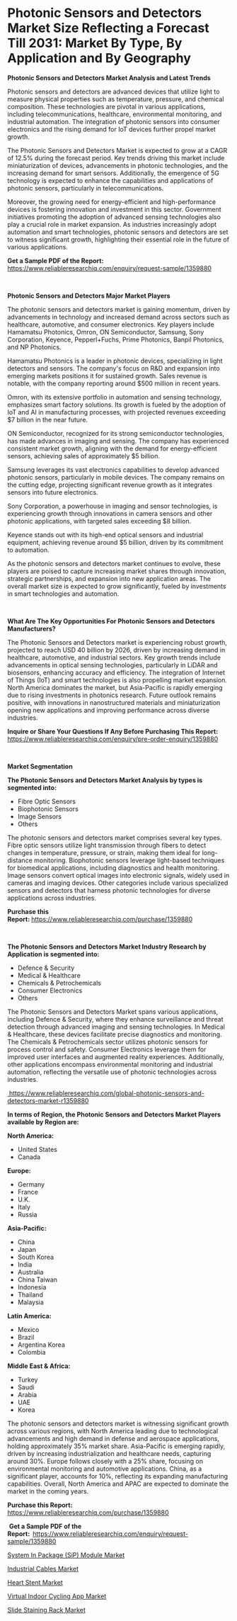 <p><h1>Photonic Sensors and Detectors Market Size Reflecting a Forecast Till 2031: Market By Type, By Application and By Geography</h1></p><p><strong>Photonic Sensors and Detectors Market Analysis and Latest Trends</strong></p>
<p><p>Photonic sensors and detectors are advanced devices that utilize light to measure physical properties such as temperature, pressure, and chemical composition. These technologies are pivotal in various applications, including telecommunications, healthcare, environmental monitoring, and industrial automation. The integration of photonic sensors into consumer electronics and the rising demand for IoT devices further propel market growth.</p><p>The Photonic Sensors and Detectors Market is expected to grow at a CAGR of 12.5% during the forecast period. Key trends driving this market include miniaturization of devices, advancements in photonic technologies, and the increasing demand for smart sensors. Additionally, the emergence of 5G technology is expected to enhance the capabilities and applications of photonic sensors, particularly in telecommunications. </p><p>Moreover, the growing need for energy-efficient and high-performance devices is fostering innovation and investment in this sector. Government initiatives promoting the adoption of advanced sensing technologies also play a crucial role in market expansion. As industries increasingly adopt automation and smart technologies, photonic sensors and detectors are set to witness significant growth, highlighting their essential role in the future of various applications.</p></p>
<p><strong>Get a Sample PDF of the Report:&nbsp;</strong> <a href="https://www.reliableresearchiq.com/enquiry/request-sample/1359880?utm_campaign=904&utm_medium=2&utm_source=Github&utm_content=ia&utm_term=05122024&utm_id=photonic-sensors-and-detectors">https://www.reliableresearchiq.com/enquiry/request-sample/1359880</a></p>
<p>&nbsp;</p>
<p><strong>Photonic Sensors and Detectors Major Market Players</strong></p>
<p><p>The photonic sensors and detectors market is gaining momentum, driven by advancements in technology and increased demand across sectors such as healthcare, automotive, and consumer electronics. Key players include Hamamatsu Photonics, Omron, ON Semiconductor, Samsung, Sony Corporation, Keyence, Pepperl+Fuchs, Prime Photonics, Banpil Photonics, and NP Photonics.</p><p>Hamamatsu Photonics is a leader in photonic devices, specializing in light detectors and sensors. The company's focus on R&D and expansion into emerging markets positions it for sustained growth. Sales revenue is notable, with the company reporting around $500 million in recent years.</p><p>Omron, with its extensive portfolio in automation and sensing technology, emphasizes smart factory solutions. Its growth is fueled by the adoption of IoT and AI in manufacturing processes, with projected revenues exceeding $7 billion in the near future.</p><p>ON Semiconductor, recognized for its strong semiconductor technologies, has made advances in imaging and sensing. The company has experienced consistent market growth, aligning with the demand for energy-efficient sensors, achieving sales of approximately $5 billion.</p><p>Samsung leverages its vast electronics capabilities to develop advanced photonic sensors, particularly in mobile devices. The company remains on the cutting edge, projecting significant revenue growth as it integrates sensors into future electronics.</p><p>Sony Corporation, a powerhouse in imaging and sensor technologies, is experiencing growth through innovations in camera sensors and other photonic applications, with targeted sales exceeding $8 billion.</p><p>Keyence stands out with its high-end optical sensors and industrial equipment, achieving revenue around $5 billion, driven by its commitment to automation.</p><p>As the photonic sensors and detectors market continues to evolve, these players are poised to capture increasing market shares through innovation, strategic partnerships, and expansion into new application areas. The overall market size is expected to grow significantly, fueled by investments in smart technologies and automation.</p></p>
<p>&nbsp;</p>
<p><strong>What Are The Key Opportunities For Photonic Sensors and Detectors Manufacturers?</strong></p>
<p><p>The Photonic Sensors and Detectors market is experiencing robust growth, projected to reach USD 40 billion by 2026, driven by increasing demand in healthcare, automotive, and industrial sectors. Key growth trends include advancements in optical sensing technologies, particularly in LiDAR and biosensors, enhancing accuracy and efficiency. The integration of Internet of Things (IoT) and smart technologies is also propelling market expansion. North America dominates the market, but Asia-Pacific is rapidly emerging due to rising investments in photonics research. Future outlook remains positive, with innovations in nanostructured materials and miniaturization opening new applications and improving performance across diverse industries.</p></p>
<p><strong>Inquire or Share Your Questions If Any Before Purchasing This Report:</strong> <a href="https://www.reliableresearchiq.com/enquiry/pre-order-enquiry/1359880?utm_campaign=904&utm_medium=2&utm_source=Github&utm_content=ia&utm_term=05122024&utm_id=photonic-sensors-and-detectors">https://www.reliableresearchiq.com/enquiry/pre-order-enquiry/1359880</a></p>
<p>&nbsp;</p>
<p><strong>Market Segmentation</strong></p>
<p><strong>The Photonic Sensors and Detectors Market Analysis by types is segmented into:</strong></p>
<p><ul><li>Fibre Optic Sensors</li><li>Biophotonic Sensors</li><li>Image Sensors</li><li>Others</li></ul></p>
<p><p>The photonic sensors and detectors market comprises several key types. Fibre optic sensors utilize light transmission through fibers to detect changes in temperature, pressure, or strain, making them ideal for long-distance monitoring. Biophotonic sensors leverage light-based techniques for biomedical applications, including diagnostics and health monitoring. Image sensors convert optical images into electronic signals, widely used in cameras and imaging devices. Other categories include various specialized sensors and detectors that harness photonic technologies for diverse applications across industries.</p></p>
<p><strong>Purchase this Report:&nbsp;</strong><a href="https://www.reliableresearchiq.com/purchase/1359880?utm_campaign=904&utm_medium=2&utm_source=Github&utm_content=ia&utm_term=05122024&utm_id=photonic-sensors-and-detectors">https://www.reliableresearchiq.com/purchase/1359880</a></p>
<p>&nbsp;</p>
<p><strong>The Photonic Sensors and Detectors Market Industry Research by Application is segmented into:</strong></p>
<p><ul><li>Defence & Security</li><li>Medical & Healthcare</li><li>Chemicals & Petrochemicals</li><li>Consumer Electronics</li><li>Others</li></ul></p>
<p><p>The Photonic Sensors and Detectors Market spans various applications, including Defence & Security, where they enhance surveillance and threat detection through advanced imaging and sensing technologies. In Medical & Healthcare, these devices facilitate precise diagnostics and monitoring. The Chemicals & Petrochemicals sector utilizes photonic sensors for process control and safety. Consumer Electronics leverage them for improved user interfaces and augmented reality experiences. Additionally, other applications encompass environmental monitoring and industrial automation, reflecting the versatile use of photonic technologies across industries.</p></p>
<p><a href="https://www.reliableresearchiq.com/global-photonic-sensors-and-detectors-market-r1359880?utm_campaign=904&utm_medium=2&utm_source=Github&utm_content=ia&utm_term=05122024&utm_id=photonic-sensors-and-detectors">&nbsp;https://www.reliableresearchiq.com/global-photonic-sensors-and-detectors-market-r1359880</a></p>
<p><strong>In terms of Region, the Photonic Sensors and Detectors Market Players available by Region are:</strong></p>
<p>
    <p> <strong> North America: </strong>
        <ul>
            <li>United States</li>
            <li>Canada</li>
        </ul>
        </p> 
    <p> <strong> Europe: </strong>
        <ul>
            <li>Germany</li>
            <li>France</li>
            <li>U.K.</li>
            <li>Italy</li>
            <li>Russia</li>
        </ul>
        </p> 
    <p> <strong> Asia-Pacific: </strong>
        <ul>
            <li>China</li>
            <li>Japan</li>
            <li>South Korea</li>
            <li>India</li>
            <li>Australia</li>
            <li>China Taiwan</li>
            <li>Indonesia</li>
            <li>Thailand</li>
            <li>Malaysia</li>
        </ul>
        </p> 
    <p> <strong> Latin America: </strong>
        <ul>
            <li>Mexico</li>
            <li>Brazil</li>
            <li>Argentina Korea</li>
            <li>Colombia</li>
        </ul>
        </p> 
    <p> <strong> Middle East & Africa: </strong>
        <ul>
            <li>Turkey</li>
            <li>Saudi</li>
            <li>Arabia</li>
            <li>UAE</li>
            <li>Korea</li>
        </ul>
    </p>
    </p>
<p><p>The photonic sensors and detectors market is witnessing significant growth across various regions, with North America leading due to technological advancements and high demand in defense and aerospace applications, holding approximately 35% market share. Asia-Pacific is emerging rapidly, driven by increasing industrialization and healthcare needs, capturing around 30%. Europe follows closely with a 25% share, focusing on environmental monitoring and automotive applications. China, as a significant player, accounts for 10%, reflecting its expanding manufacturing capabilities. Overall, North America and APAC are expected to dominate the market in the coming years.</p></p>
<p><strong>Purchase this Report: </strong><a href="https://www.reliableresearchiq.com/purchase/1359880?utm_campaign=904&utm_medium=2&utm_source=Github&utm_content=ia&utm_term=05122024&utm_id=photonic-sensors-and-detectors">https://www.reliableresearchiq.com/purchase/1359880</a></p>
<p>&nbsp;<strong>Get a Sample PDF of the Report:&nbsp;&nbsp;</strong><a href="https://www.reliableresearchiq.com/enquiry/request-sample/1359880?utm_campaign=904&utm_medium=2&utm_source=Github&utm_content=ia&utm_term=05122024&utm_id=photonic-sensors-and-detectors">https://www.reliableresearchiq.com/enquiry/request-sample/1359880</a></p>
<p><strong></strong></p>
<p><p><a href="https://issuu.com/reportprime-2/docs/system-in-package-sip-module-market-size-2030.pptx?utm_campaign=904&utm_medium=2&utm_source=Github&utm_content=ia&utm_term=05122024&utm_id=photonic-sensors-and-detectors">System In Package (SiP) Module Market</a></p><p><a href="https://www.linkedin.com/pulse/detailed-market-research-industrial-cables-analysis-cagr-svwef?utm_campaign=904&utm_medium=2&utm_source=Github&utm_content=ia&utm_term=05122024&utm_id=photonic-sensors-and-detectors">Industrial Cables Market</a></p><p><a href="https://www.linkedin.com/pulse/market-analysis-forheart-stent-marketwith-accurate-projections-udeef?utm_campaign=904&utm_medium=2&utm_source=Github&utm_content=ia&utm_term=05122024&utm_id=photonic-sensors-and-detectors">Heart Stent Market</a></p><p><a href="https://issuu.com/reportprime-2/docs/virtual-indoor-cycling-app-market-size-2030.pptx?utm_campaign=904&utm_medium=2&utm_source=Github&utm_content=ia&utm_term=05122024&utm_id=photonic-sensors-and-detectors">Virtual Indoor Cycling App Market</a></p><p><a href="https://www.linkedin.com/pulse/market-growth-potential-forecast-slide-staining-rack-size-qokjf?utm_campaign=904&utm_medium=2&utm_source=Github&utm_content=ia&utm_term=05122024&utm_id=photonic-sensors-and-detectors">Slide Staining Rack Market</a></p></p>
